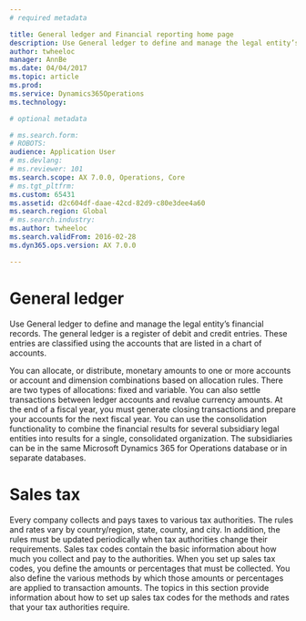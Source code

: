 ```yaml
---
# required metadata

title: General ledger and Financial reporting home page
description: Use General ledger to define and manage the legal entity’s financial records. The general ledger is a register of debit and credit entries. These entries are classified using the accounts that are listed in a chart of accounts. 
author: twheeloc
manager: AnnBe
ms.date: 04/04/2017
ms.topic: article
ms.prod: 
ms.service: Dynamics365Operations
ms.technology: 

# optional metadata

# ms.search.form: 
# ROBOTS: 
audience: Application User
# ms.devlang: 
# ms.reviewer: 101
ms.search.scope: AX 7.0.0, Operations, Core
# ms.tgt_pltfrm: 
ms.custom: 65431
ms.assetid: d2c604df-daae-42cd-82d9-c80e3dee4a60
ms.search.region: Global
# ms.search.industry: 
ms.author: twheeloc
ms.search.validFrom: 2016-02-28
ms.dyn365.ops.version: AX 7.0.0

---
```


# General ledger 

Use General ledger to define and manage the legal entity’s financial records. The general ledger is a register of debit and credit entries. These entries are classified using the accounts that are listed in a chart of accounts. 

You can allocate, or distribute, monetary amounts to one or more accounts or account and dimension combinations based on allocation rules. There are two types of allocations: fixed and variable. You can also settle transactions between ledger accounts and revalue currency amounts. At the end of a fiscal year, you must generate closing transactions and prepare your accounts for the next fiscal year. You can use the consolidation functionality to combine the financial results for several subsidiary legal entities into results for a single, consolidated organization. The subsidiaries can be in the same Microsoft Dynamics 365 for Operations database or in separate databases.

# Sales tax
Every company collects and pays taxes to various tax authorities. The rules and rates vary by country/region, state, county, and city. In addition, the rules must be updated periodically when tax authorities change their requirements. Sales tax codes contain the basic information about how much you collect and pay to the authorities. When you set up sales tax codes, you define the amounts or percentages that must be collected. You also define the various methods by which those amounts or percentages are applied to transaction amounts. The topics in this section provide information about how to set up sales tax codes for the methods and rates that your tax authorities require.




